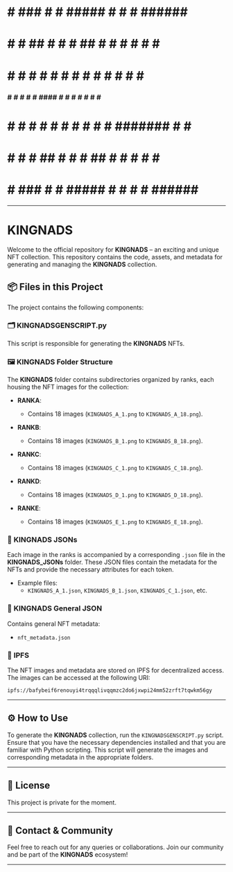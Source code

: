 
 #    # ### #     #  #####  #     #    #    ######   #####  
 #   #   #  ##    # #     # ##    #   # #   #     # #     # 
 #  #    #  # #   # #       # #   #  #   #  #     # #       
 ###     #  #  #  # #  #### #  #  # #     # #     #  #####  
 #  #    #  #   # # #     # #   # # ####### #     #       # 
 #   #   #  #    ## #     # #    ## #     # #     # #     # 
 #    # ### #     #  #####  #     # #     # ######   #####  
                                                            
                                                                

---

# **KINGNADS**

Welcome to the official repository for **KINGNADS** – an exciting and unique NFT collection. This repository contains the code, assets, and metadata for generating and managing the **KINGNADS** collection.

## 📦 **Files in this Project**

The project contains the following components:

### 🗂 **KINGNADSGENSCRIPT.py**
This script is responsible for generating the **KINGNADS** NFTs.

### 🖼 **KINGNADS Folder Structure**
The **KINGNADS** folder contains subdirectories organized by ranks, each housing the NFT images for the collection:

- **RANKA**: 
  - Contains 18 images (`KINGNADS_A_1.png` to `KINGNADS_A_18.png`).
  
- **RANKB**: 
  - Contains 18 images (`KINGNADS_B_1.png` to `KINGNADS_B_18.png`).

- **RANKC**: 
  - Contains 18 images (`KINGNADS_C_1.png` to `KINGNADS_C_18.png`).

- **RANKD**: 
  - Contains 18 images (`KINGNADS_D_1.png` to `KINGNADS_D_18.png`).

- **RANKE**: 
  - Contains 18 images (`KINGNADS_E_1.png` to `KINGNADS_E_18.png`).

### 📑 **KINGNADS JSONs**
Each image in the ranks is accompanied by a corresponding `.json` file in the **KINGNADS_JSONs** folder. These JSON files contain the metadata for the NFTs and provide the necessary attributes for each token.

- Example files: 
  - `KINGNADS_A_1.json`, `KINGNADS_B_1.json`, `KINGNADS_C_1.json`, etc.

### 🔑 **KINGNADS General JSON**
Contains general NFT metadata:
- `nft_metadata.json`

### 🔗 **IPFS**
The NFT images and metadata are stored on IPFS for decentralized access. The images can be accessed at the following URI:

```
ipfs://bafybeif6renouyi4trqqqlivqqmzc2do6jxwpi24mm52zrft7tqwkm56gy
```

---

## ⚙ **How to Use**

To generate the **KINGNADS** collection, run the `KINGNADSGENSCRIPT.py` script. Ensure that you have the necessary dependencies installed and that you are familiar with Python scripting. This script will generate the images and corresponding metadata in the appropriate folders.

---

## 📜 **License**

This project is private for the moment.

---

## 📣 **Contact & Community**

Feel free to reach out for any queries or collaborations. Join our community and be part of the **KINGNADS** ecosystem!

---

